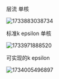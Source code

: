 层流 单核

![1733883038734](C:\Users\LWJ\AppData\Roaming\Typora\typora-user-images\1733883038734.png)

标准k epsilon 单核

![1733971888520](C:\Users\LWJ\AppData\Roaming\Typora\typora-user-images\1733971888520.png)



可实现的k epsilon

![1734005496897](C:\Users\LWJ\AppData\Roaming\Typora\typora-user-images\1734005496897.png)

